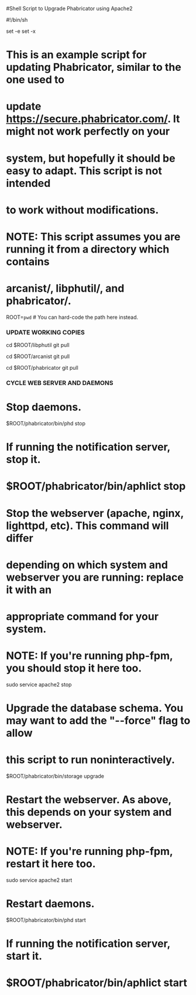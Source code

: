 #Shell Script to Upgrade Phabricator using Apache2

#!/bin/sh

set -e
set -x

# This is an example script for updating Phabricator, similar to the one used to
# update <https://secure.phabricator.com/>. It might not work perfectly on your
# system, but hopefully it should be easy to adapt. This script is not intended
# to work without modifications.

# NOTE: This script assumes you are running it from a directory which contains
# arcanist/, libphutil/, and phabricator/.

ROOT=`pwd` # You can hard-code the path here instead.

### UPDATE WORKING COPIES ######################################################

cd $ROOT/libphutil
git pull

cd $ROOT/arcanist
git pull

cd $ROOT/phabricator
git pull


### CYCLE WEB SERVER AND DAEMONS ###############################################

# Stop daemons.
$ROOT/phabricator/bin/phd stop

# If running the notification server, stop it.
# $ROOT/phabricator/bin/aphlict stop

# Stop the webserver (apache, nginx, lighttpd, etc). This command will differ
# depending on which system and webserver you are running: replace it with an
# appropriate command for your system.
# NOTE: If you're running php-fpm, you should stop it here too.

sudo service apache2 stop


# Upgrade the database schema. You may want to add the "--force" flag to allow
# this script to run noninteractively.
$ROOT/phabricator/bin/storage upgrade

# Restart the webserver. As above, this depends on your system and webserver.
# NOTE: If you're running php-fpm, restart it here too.
sudo service apache2 start

# Restart daemons.
$ROOT/phabricator/bin/phd start

# If running the notification server, start it.
# $ROOT/phabricator/bin/aphlict start